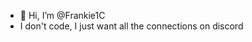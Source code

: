 - 👋 Hi, I’m @Frankie1C
- I don't code, I just want all the connections on discord
<!---
Frankie1C/Frankie1C is a ✨ special ✨ repository because its `README.md` (this file) appears on your GitHub profile.
You can click the Preview link to take a look at your changes.
--->
